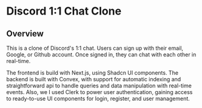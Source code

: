 # Discord 1:1 Chat Clone

## Overview

This is a clone of Discord's 1:1 chat. Users can sign up with their email, Google, or Github account. Once signed in, they can chat with each other in real-time.

The frontend is build with Next.js, using Shadcn UI components. The backend is built with Convex, with support for automatic indexing and straightforward api to handle queries and data manipulation with real-time events. Also, we I used Clerk to power user authentication, gaining access to ready-to-use UI components for login, register, and user management.
